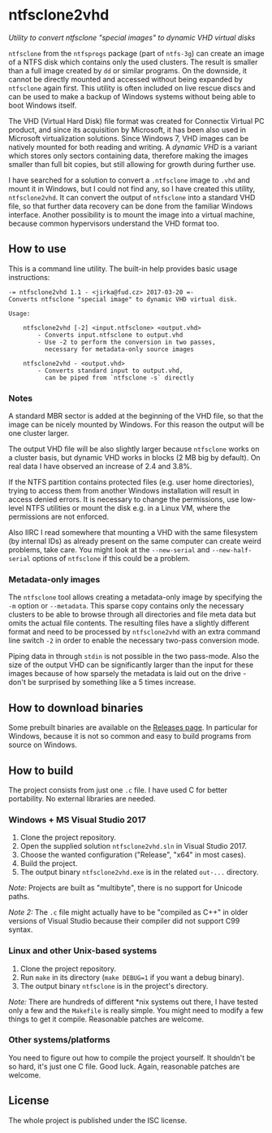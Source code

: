 # ntfsclone2vhd

*Utility to convert ntfsclone "special images" to dynamic VHD virtual disks*

`ntfsclone` from the `ntfsprogs` package (part of `ntfs-3g`) can create an image of a NTFS disk which contains only the used clusters. The result is smaller than a full image created by `dd` or similar programs. On the downside, it cannot be directly mounted and accessed without being expanded by `ntfsclone` again first. This utility is often included on live rescue discs and can be used to make a backup of Windows systems without being able to boot Windows itself.

The VHD (Virtual Hard Disk) file format was created for Connectix Virtual PC product, and since its acquisition by Microsoft, it has been also used in Microsoft virtualization solutions. Since Windows 7, VHD images can be natively mounted for both reading and writing. A _dynamic VHD_ is a variant which stores only sectors containing data, therefore making the images smaller than full bit copies, but still allowing for growth during further use.

I have searched for a solution to convert a `.ntfsclone` image to `.vhd` and mount it in Windows, but I could not find any, so I have created this utility, `ntfsclone2vhd`. It can convert the output of `ntfsclone` into a standard VHD file, so that further data recovery can be done from the familiar Windows interface. Another possibility is to mount the image into a virtual machine, because common hypervisors understand the VHD format too.


## How to use

This is a command line utility. The built-in help provides basic usage instructions:

```
-= ntfsclone2vhd 1.1 - <jirka@fud.cz> 2017-03-20 =-
Converts ntfsclone "special image" to dynamic VHD virtual disk.

Usage:

    ntfsclone2vhd [-2] <input.ntfsclone> <output.vhd>
        - Converts input.ntfsclone to output.vhd
        - Use -2 to perform the conversion in two passes,
          necessary for metadata-only source images

    ntfsclone2vhd - <output.vhd>
        - Converts standard input to output.vhd,
          can be piped from `ntfsclone -s` directly
```

### Notes

A standard MBR sector is added at the beginning of the VHD file, so that the image can be nicely mounted by Windows. For this reason the output will be one cluster larger.

The output VHD file will be also slightly larger because `ntfsclone` works on a cluster basis, but dynamic VHD works in blocks (2 MB big by default). On real data I have observed an increase of 2.4 and 3.8%.

If the NTFS partition contains protected files (e.g. user home directories), trying to access them from another Windows installation will result in access denied errors. It is necessary to change the permissions, use low-level NTFS utilities or mount the disk e.g. in a Linux VM, where the permissions are not enforced.

Also IIRC I read somewhere that mounting a VHD with the same filesystem (by internal IDs) as already present on the same computer can create weird problems, take care. You might look at the `--new-serial` and `--new-half-serial` options of `ntfsclone` if this could be a problem.

### Metadata-only images

The `ntfsclone` tool allows creating a metadata-only image by specifying the `-m` option or `--metadata`. This sparse copy contains only the necessary clusters to be able to browse through all directories and file meta data but omits the actual file contents. The resulting files have a slightly different format and need to be processed by `ntfsclone2vhd` with an extra command line switch `-2` in order to enable the necessary two-pass conversion mode.

Piping data in through `stdin` is not possible in the two pass-mode. Also the size of the output VHD can be significantly larger than the input for these images because of how sparsely the metadata is laid out on the drive - don't be surprised by something like a 5 times increase.


## How to download binaries

Some prebuilt binaries are available on the [Releases page](https://github.com/yirkha/ntfsclone2vhd/releases). In particular for Windows, because it is not so common and easy to build programs from source on Windows.


## How to build

The project consists from just one `.c` file. I have used C for better portability. No external libraries are needed.

### Windows + MS Visual Studio 2017

1. Clone the project repository.
2. Open the supplied solution `ntfsclone2vhd.sln` in Visual Studio 2017.
3. Choose the wanted configuration ("Release", "x64" in most cases).
4. Build the project.
5. The output binary `ntfsclone2vhd.exe` is in the related `out-...` directory.

*Note:* Projects are built as "multibyte", there is no support for Unicode paths.

*Note 2:* The `.c` file might actually have to be "compiled as C++" in older versions of Visual Studio because their compiler did not support C99 syntax.

### Linux and other Unix-based systems

1. Clone the project repository.
2. Run `make` in its directory (`make DEBUG=1` if you want a debug binary).
3. The output binary `ntfsclone` is in the project's directory.

*Note:* There are hundreds of different *nix systems out there, I have tested only a few and the `Makefile` is really simple. You might need to modify a few things to get it compile. Reasonable patches are welcome.

### Other systems/platforms

You need to figure out how to compile the project yourself. It shouldn't be so hard, it's just one C file. Good luck. Again, reasonable patches are welcome.


## License

The whole project is published under the ISC license.
